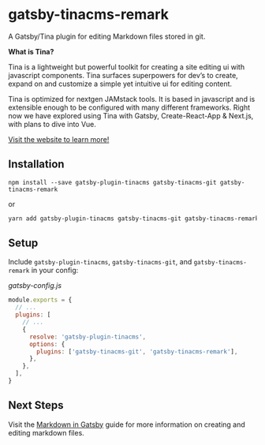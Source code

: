 # gatsby-tinacms-remark

A Gatsby/Tina plugin for editing Markdown files stored in git.

**What is Tina?**

Tina is a lightweight but powerful toolkit for creating a site editing ui with javascript components. Tina surfaces superpowers for dev’s to create, expand on and customize a simple yet intuitive ui for editing content.

Tina is optimized for nextgen JAMstack tools. It is based in javascript and is extensible enough to be configured with many different frameworks. Right now we have explored using Tina with Gatsby, Create-React-App & Next.js, with plans to dive into Vue.

[Visit the website to learn more!](https://tinacms.org/docs/)

## Installation

```
npm install --save gatsby-plugin-tinacms gatsby-tinacms-git gatsby-tinacms-remark
```

or

```sh
yarn add gatsby-plugin-tinacms gatsby-tinacms-git gatsby-tinacms-remark
```

## Setup

Include `gatsby-plugin-tinacms`, `gatsby-tinacms-git`, and `gatsby-tinacms-remark` in your config:

_gatsby-config.js_

```javascript
module.exports = {
  // ...
  plugins: [
    // ...
    {
      resolve: 'gatsby-plugin-tinacms',
      options: {
        plugins: ['gatsby-tinacms-git', 'gatsby-tinacms-remark'],
      },
    },
  ],
}
```

## Next Steps

Visit the [Markdown in Gatsby](https://tinacms.org/docs/gatsby/markdown) guide for more information
on creating and editing markdown files.
